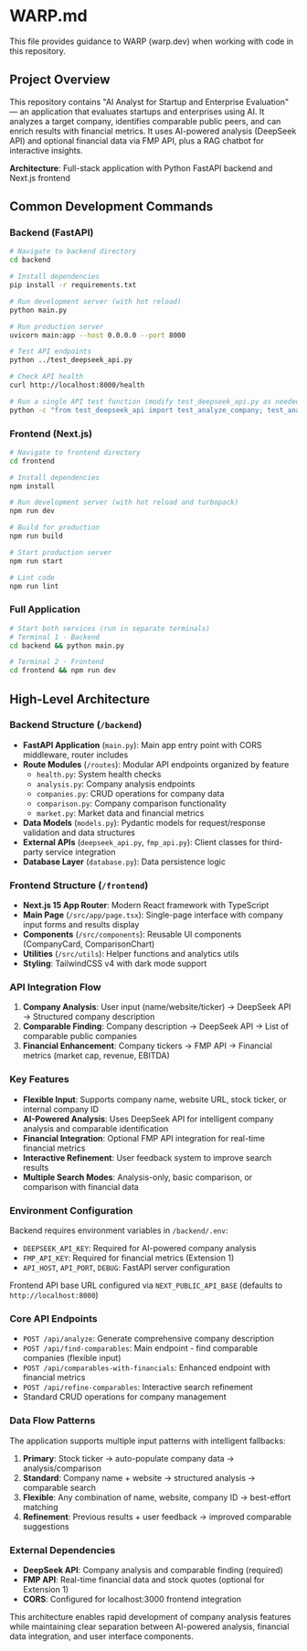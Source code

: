 # WARP.md

This file provides guidance to WARP (warp.dev) when working with code in this repository.

## Project Overview

This repository contains "AI Analyst for Startup and Enterprise Evaluation" — an application that evaluates startups and enterprises using AI. It analyzes a target company, identifies comparable public peers, and can enrich results with financial metrics. It uses AI-powered analysis (DeepSeek API) and optional financial data via FMP API, plus a RAG chatbot for interactive insights.

**Architecture**: Full-stack application with Python FastAPI backend and Next.js frontend

## Common Development Commands

### Backend (FastAPI)

```bash
# Navigate to backend directory
cd backend

# Install dependencies
pip install -r requirements.txt

# Run development server (with hot reload)
python main.py

# Run production server
uvicorn main:app --host 0.0.0.0 --port 8000

# Test API endpoints
python ../test_deepseek_api.py

# Check API health
curl http://localhost:8000/health

# Run a single API test function (modify test_deepseek_api.py as needed)
python -c "from test_deepseek_api import test_analyze_company; test_analyze_company()"
```

### Frontend (Next.js)

```bash
# Navigate to frontend directory
cd frontend

# Install dependencies
npm install

# Run development server (with hot reload and turbopack)
npm run dev

# Build for production
npm run build

# Start production server
npm run start

# Lint code
npm run lint
```

### Full Application

```bash
# Start both services (run in separate terminals)
# Terminal 1 - Backend
cd backend && python main.py

# Terminal 2 - Frontend
cd frontend && npm run dev
```

## High-Level Architecture

### Backend Structure (`/backend`)

- **FastAPI Application** (`main.py`): Main app entry point with CORS middleware, router includes
- **Route Modules** (`/routes`): Modular API endpoints organized by feature
  - `health.py`: System health checks
  - `analysis.py`: Company analysis endpoints
  - `companies.py`: CRUD operations for company data
  - `comparison.py`: Company comparison functionality
  - `market.py`: Market data and financial metrics
- **Data Models** (`models.py`): Pydantic models for request/response validation and data structures
- **External APIs** (`deepseek_api.py`, `fmp_api.py`): Client classes for third-party service integration
- **Database Layer** (`database.py`): Data persistence logic

### Frontend Structure (`/frontend`)

- **Next.js 15 App Router**: Modern React framework with TypeScript
- **Main Page** (`/src/app/page.tsx`): Single-page interface with company input forms and results display
- **Components** (`/src/components`): Reusable UI components (CompanyCard, ComparisonChart)
- **Utilities** (`/src/utils`): Helper functions and analytics utils
- **Styling**: TailwindCSS v4 with dark mode support

### API Integration Flow

1. **Company Analysis**: User input (name/website/ticker) → DeepSeek API → Structured company description
2. **Comparable Finding**: Company description → DeepSeek API → List of comparable public companies
3. **Financial Enhancement**: Company tickers → FMP API → Financial metrics (market cap, revenue, EBITDA)

### Key Features

- **Flexible Input**: Supports company name, website URL, stock ticker, or internal company ID
- **AI-Powered Analysis**: Uses DeepSeek API for intelligent company analysis and comparable identification
- **Financial Integration**: Optional FMP API integration for real-time financial metrics
- **Interactive Refinement**: User feedback system to improve search results
- **Multiple Search Modes**: Analysis-only, basic comparison, or comparison with financial data

### Environment Configuration

Backend requires environment variables in `/backend/.env`:

- `DEEPSEEK_API_KEY`: Required for AI-powered company analysis
- `FMP_API_KEY`: Required for financial metrics (Extension 1)
- `API_HOST`, `API_PORT`, `DEBUG`: FastAPI server configuration

Frontend API base URL configured via `NEXT_PUBLIC_API_BASE` (defaults to `http://localhost:8000`)

### Core API Endpoints

- `POST /api/analyze`: Generate comprehensive company description
- `POST /api/find-comparables`: Main endpoint - find comparable companies (flexible input)
- `POST /api/comparables-with-financials`: Enhanced endpoint with financial metrics
- `POST /api/refine-comparables`: Interactive search refinement
- Standard CRUD operations for company management

### Data Flow Patterns

The application supports multiple input patterns with intelligent fallbacks:

1. **Primary**: Stock ticker → auto-populate company data → analysis/comparison
2. **Standard**: Company name + website → structured analysis → comparable search
3. **Flexible**: Any combination of name, website, company ID → best-effort matching
4. **Refinement**: Previous results + user feedback → improved comparable suggestions

### External Dependencies

- **DeepSeek API**: Company analysis and comparable finding (required)
- **FMP API**: Real-time financial data and stock quotes (optional for Extension 1)
- **CORS**: Configured for localhost:3000 frontend integration

This architecture enables rapid development of company analysis features while maintaining clear separation between AI-powered analysis, financial data integration, and user interface components.
